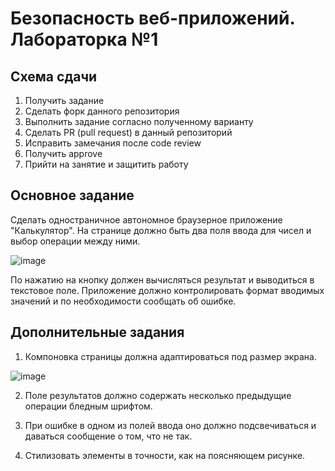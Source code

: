 # Безопасность веб-приложений. Лабораторка №1

## Схема сдачи

1. Получить задание
2. Сделать форк данного репозитория
3. Выполнить задание согласно полученному варианту
4. Сделать PR (pull request) в данный репозиторий 
6. Исправить замечания после code review
7. Получить approve 
8. Прийти на занятие и защитить работу

## Основное задание

Сделать одностраничное автономное браузерное приложение "Калькулятор".
На странице должно быть два поля ввода для чисел и выбор операции между ними.

![image](https://user-images.githubusercontent.com/573438/187915503-1ced3877-b5ea-45f8-8452-ef6b57749fd6.png)

По нажатию на кнопку должен вычисляться результат и выводиться в текстовое поле.
Приложение должно контролировать формат вводимых значений и по необходимости сообщать об ошибке.

## Дополнительные задания

1. Компоновка страницы должна адаптироваться под размер экрана.

![image](https://user-images.githubusercontent.com/573438/187915546-846c3d9d-fdef-4f38-8f2e-b2480708e14f.png)

2. Поле результатов должно содержать несколько предыдущие операции бледным шрифтом.

3. При ошибке в одном из полей ввода оно должно подсвечиваться и даваться сообщение о том, что не так.

4. Стилизовать элементы в точности, как на поясняющем рисунке.




